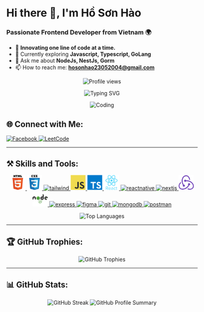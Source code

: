# Hi there 👋, I'm **Hồ Sơn Hào**  
### Passionate Frontend Developer from Vietnam 🌍

- 🌟 **Innovating one line of code at a time.**
- 🔭 Currently exploring **Javascript, Typescript, GoLang**
- 💬 Ask me about **NodeJs, NestJs, Gorm**
- 📫 How to reach me: **hosonhao23052004@gmail.com**

<p align="center">
  <img src="https://komarev.com/ghpvc/?username=haodz2k4&label=Profile%20views&color=0e75b6&style=flat" alt="Profile views" />
</p>

<p align="center">
  <img src="https://readme-typing-svg.demolab.com?font=Fira+Code&weight=500&size=24&duration=3000&pause=1000&center=true&vCenter=true&width=435&lines=Crafting+dreams+into+reality.;One+pixel+at+a+time." alt="Typing SVG" />
</p>


<p align="center">
  <img alt="Coding" width="60%" src="https://img.etimg.com/thumb/width-1200,height-900,imgsize-638053,resizemode-75,msid-84146083/prime/technology-and-startups/booting-up-developer-economy-how-tech-startups-are-helping-coders-build-and-test-software-faster.jpg" />
</p>


## 🌐 Connect with Me:

<p align="left">
  <a href="https://www.facebook.com/sonhaoratladepzai/" target="_blank">
    <img src="https://img.icons8.com/color/48/000000/facebook.png" alt="Facebook" />
  </a>
  <a href="https://leetcode.com/u/haotrungtam2004/" target="_blank">
    <img src="https://img.icons8.com/external-tal-revivo-color-tal-revivo/48/000000/external-level-up-your-coding-skills-and-quickly-land-a-job-logo-color-tal-revivo.png" alt="LeetCode" />
  </a>
</p>

---

## ⚒️ Skills and Tools:

<p align="center">
 <a href="https://www.w3.org/html/" target="_blank" rel="noreferrer">
    <img src="https://raw.githubusercontent.com/devicons/devicon/master/icons/html5/html5-original-wordmark.svg" alt="html5" width="40" height="40"/>
  </a> 
  <a href="https://www.w3schools.com/css/" target="_blank" rel="noreferrer">
    <img src="https://raw.githubusercontent.com/devicons/devicon/master/icons/css3/css3-original-wordmark.svg" alt="css3" width="40" height="40"/>
  </a>
    <a href="https://tailwindcss.com/" target="_blank" rel="noreferrer">
    <img src="https://www.vectorlogo.zone/logos/tailwindcss/tailwindcss-icon.svg" alt="tailwind" width="40" height="40"/>
  </a> 
    <a href="https://developer.mozilla.org/en-US/docs/Web/JavaScript" target="_blank" rel="noreferrer">
    <img src="https://raw.githubusercontent.com/devicons/devicon/master/icons/javascript/javascript-original.svg" alt="javascript" width="40" height="40"/>
  </a> 
    <a href="https://www.typescriptlang.org/" target="_blank" rel="noreferrer">
    <img src="https://raw.githubusercontent.com/devicons/devicon/master/icons/typescript/typescript-original.svg" alt="typescript" width="40" height="40"/>
  </a>
    <a href="https://reactjs.org/" target="_blank" rel="noreferrer">
    <img src="https://raw.githubusercontent.com/devicons/devicon/master/icons/react/react-original-wordmark.svg" alt="react" width="40" height="40"/>
  </a> 
  <a href="https://reactnative.dev/" target="_blank" rel="noreferrer">
    <img src="https://reactnative.dev/img/header_logo.svg" alt="reactnative" width="40" height="40"/>
  </a> 
    <a href="https://nextjs.org/" target="_blank" rel="noreferrer">
    <img src="https://images-cdn.openxcell.com/wp-content/uploads/2024/07/24154156/dango-inner-2.webp" alt="nextjs" width="40" height="40"/>
  </a> 
    <a href="https://redux.js.org" target="_blank" rel="noreferrer">
    <img src="https://raw.githubusercontent.com/devicons/devicon/master/icons/redux/redux-original.svg" alt="redux" width="40" height="40"/>
  </a> 
    <a href="https://nodejs.org" target="_blank" rel="noreferrer">
    <img src="https://raw.githubusercontent.com/devicons/devicon/master/icons/nodejs/nodejs-original-wordmark.svg" alt="nodejs" width="40" height="40"/>
  </a> 
  <a href="https://expressjs.com" target="_blank" rel="noreferrer">
    <img src="https://adware-technologies.s3.amazonaws.com/uploads/technology/thumbnail/20/express-js.png" alt="express" width="40" height="40"/>
  </a> 
  <a href="https://www.figma.com/" target="_blank" rel="noreferrer">
    <img src="https://www.vectorlogo.zone/logos/figma/figma-icon.svg" alt="figma" width="40" height="40"/>
  </a> 
  <a href="https://git-scm.com/" target="_blank" rel="noreferrer">
    <img src="https://www.vectorlogo.zone/logos/git-scm/git-scm-icon.svg" alt="git" width="40" height="40"/>
  </a> 

  <a href="https://www.mongodb.com/" target="_blank" rel="noreferrer">
    <img src="https://cdn.iconscout.com/icon/free/png-256/free-mongodb-logo-icon-download-in-svg-png-gif-file-formats--technology-social-media-company-vol-5-pack-logos-icons-2945120.png?f=webp" alt="mongodb" width="40" height="40"/>
  </a> 

  <a href="https://postman.com" target="_blank" rel="noreferrer">
    <img src="https://www.vectorlogo.zone/logos/getpostman/getpostman-icon.svg" alt="postman" width="40" height="40"/>
  </a> 
  <p align="center">
  <img src="https://github-readme-stats.vercel.app/api/top-langs?username=haodz2k4&show_icons=true&locale=en&layout=compact" alt="Top Languages" />
</p>
</p>

---

## 🏆 GitHub Trophies:

<p align="center">
  <img src="https://github-profile-trophy.vercel.app/?username=haodz2k4&theme=algolia" alt="GitHub Trophies" />
</p>

---

## 📊 GitHub Stats:

<p align="center">
  <img src="https://github-readme-streak-stats.herokuapp.com/?user=haodz2k4&theme=radical" alt="GitHub Streak" />
  <img src="https://github-profile-summary-cards.vercel.app/api/cards/profile-details?username=haodz2k4&theme=radical" alt="GitHub Profile Summary" />
</p>




